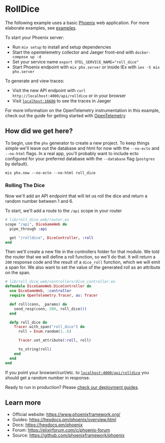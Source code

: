 # RollDice

The following example uses a basic [Phoenix](https://www.phoenixframework.org/)
web application. For more elaborate examples, see [examples](/docs/instrumentation/erlang/examples/).

To start your Phoenix server:

  * Run `mix setup` to install and setup dependencies
  * Start the opentelemetry collector and Jaeger front-end with `docker-compose up -d`
  * Set your service name `export OTEL_SERVICE_NAME="roll_dice"`
  * Start Phoenix endpoint with `mix phx.server` or inside IEx with `iex -S mix phx.server`

To generate and view traces:

  * Visit the new API endpoint with `curl http://localhost:4000/api/rolldice` or in your browser
  * Visit [`localhost:16686`](http://localhost:16686) to see the traces in Jaeger

For more information on the OpenTelemetry instrumentation in this example, check out the guide for getting started with [OpenTelemetry](https://opentelemetry.io/docs/instrumentation/erlang/getting-started/)

## How did we get here?

To begin, use the `phx` generator to create a new project. To keep things simple we'll leave out the database and html for now with the `--no-ecto` and `--no-html` flags.
In a real app, you'll probably want to include ecto configured for your preferred database with the `--database` flag (`postgres` by default).

```shell
mix phx.new --no-ecto --no-html roll_dice
```

### Rolling The Dice

Now we'll add an API endpoint that will let us roll the dice and return a random
number between 1 and 6.

To start, we'll add a route to the `/api` scope in your router

```elixir
# lib/roll_dice_web/router.ex
scope "/api", DiceGameWeb do
  pipe_through :api

  get "/rolldice", DiceController, :roll
end
```

Then we'll create a new file in the controllers folder for that module. We told
the router that we will define a roll function, so we'll do that. It will return
a `200` response code and the result of a `dice_roll` function, which we will
emit a span for. We also want to set the value of the generated roll as an
attribute on the span.

```elixir
# lib/roll_dice_web/controllers/dice_controller.ex
defmodule DiceGameWeb.DiceController do
  use DiceGameWeb, :controller
  require OpenTelemetry.Tracer, as: Tracer

  def roll(conn, _params) do
    send_resp(conn, 200, roll_dice())
  end

  defp roll_dice do
    Tracer.with_span("roll_dice") do
      roll = Enum.random(1..6)

      Tracer.set_attribute(:roll, roll)

      to_string(roll)
    end
  end
end

```

If you point your browser/curl/etc. to [`localhost:4000/api/rolldice`](http://localhost:4000/api/rolldice) you should get a random number in response.

Ready to run in production? Please [check our deployment guides](https://hexdocs.pm/phoenix/deployment.html).

## Learn more

  * Official website: https://www.phoenixframework.org/
  * Guides: https://hexdocs.pm/phoenix/overview.html
  * Docs: https://hexdocs.pm/phoenix
  * Forum: https://elixirforum.com/c/phoenix-forum
  * Source: https://github.com/phoenixframework/phoenix
